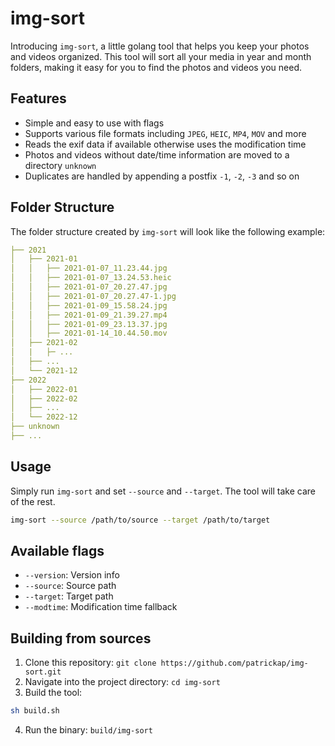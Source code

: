 # img-sort

Introducing `img-sort`, a little golang tool that helps you keep your photos and videos organized. This tool will sort all your media in year and month folders, making it easy for you to find the photos and videos you need.

## Features

- Simple and easy to use with flags
- Supports various file formats including `JPEG`, `HEIC`, `MP4`, `MOV` and more
- Reads the exif data if available otherwise uses the modification time
- Photos and videos without date/time information are moved to a directory `unknown`
- Duplicates are handled by appending a postfix `-1`, `-2`, `-3` and so on

## Folder Structure

The folder structure created by `img-sort` will look like the following example:

```yaml
├── 2021
│   ├── 2021-01
│   │   ├── 2021-01-07_11.23.44.jpg
│   │   ├── 2021-01-07_13.24.53.heic
│   │   ├── 2021-01-07_20.27.47.jpg
│   │   ├── 2021-01-07_20.27.47-1.jpg
│   │   ├── 2021-01-09_15.58.24.jpg
│   │   ├── 2021-01-09_21.39.27.mp4
│   │   ├── 2021-01-09_23.13.37.jpg
│   │   ├── 2021-01-14_10.44.50.mov
│   ├── 2021-02
│   |   ├─ ...
│   ├── ...
│   └── 2021-12
├── 2022
│   ├── 2022-01
│   ├── 2022-02
│   ├── ...
│   └── 2022-12
├── unknown
├── ...
```

## Usage

Simply run `img-sort` and set `--source` and `--target`. The tool will take care of the rest.

```bash
img-sort --source /path/to/source --target /path/to/target
```

## Available flags

- `--version`: Version info
- `--source`: Source path
- `--target`: Target path
- `--modtime`: Modification time fallback

## Building from sources

1. Clone this repository: `git clone https://github.com/patrickap/img-sort.git`
2. Navigate into the project directory: `cd img-sort`
3. Build the tool:

```bash
sh build.sh
```

4. Run the binary: `build/img-sort`
